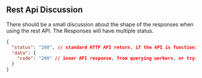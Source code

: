 ## Rest Api Discussion

There should be a small discussion about the shape of the responses when using the rest API. The Responses will have multiple status.

```json
{
  "status": "200", // standard HTTP API return, if the API is functioning normally, should always return 200
  "data": {
    "code": "200" // inner API response, from querying workers, or trying to do user actions
  }
}
```
